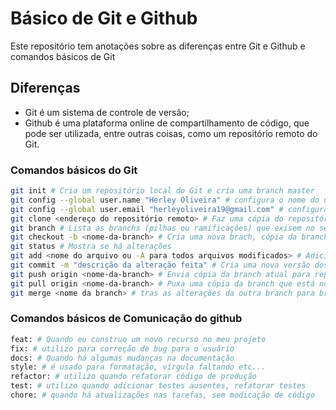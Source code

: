 # Básico de Git e Github

Este repositório tem anotações sobre as diferenças entre Git e Github e comandos básicos de Git

## Diferenças

- Git é um sistema de controle de versão;
- Github é uma plataforma online de compartilhamento de código, que pode ser utilizada, entre outras coisas, como um repositório remoto do Git.

### Comandos básicos do Git

```bash
git init # Cria um repositório local do Git e cria uma branch master
git config --global user.name "Herley Oliveira" # configura o nome do usuário no git globalmente (em todos os repositórios do git, se quiser configurar apenas no repositório atual, então substituir o trecho "--global" por "--local" )
git config --global user.email "herleyoliveira19@gmail.com" # configura o email do usuário no git globalmente (em todos os repositórios do git, se quiser configurar apenas no repositório atual, então substituir o trecho "--global" por "--local" )
git clone <endereço do repositório remoto> # Faz uma cópia do repositório remoto do Git para sua máquina local
git branch # Lista as branchs (pilhas ou ramificações) que exisem no seu repositório local
git checkout -b <nome-da-branch> # Cria uma nova brach, cópia da branch atual
git status # Mostra se há alterações
git add <nome do arquivo ou -A para todos arquivos modificados> # Adiciona arquivos alterados em stage
git commit -m "descrição da alteração feita" # Cria uma nova versão dos arquivos em stage
git push origin <nome-da-branch> # Envia cópia da branch atual para repositório remoto
git pull origin <nome-da-branch> # Puxa uma cópia da branch que está no repositório remoto para o repo local 
git merge <nome da branch> # tras as alterações da outra branch para branch atual 

```

### Comandos básicos de Comunicação do github

```bash
feat: # Quando eu construo um novo recurso no meu projeto
fix: # utilizo para correção de bug para o usuário
docs: # Quando há algumas mudanças na documentação
style: # é usado para formatação, vírgula faltando etc...
refactor: # utilizo quando refatorar código de produção
test: # utilizo quando adicionar testes ausentes, refatorar testes
chore: # quando há atualizações nas tarefas, sem modicação de código

```